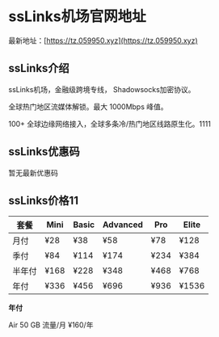 # ssLinks机场官网地址

最新地址：[https://tz.059950.xyz](https://tz.059950.xyz)

## ssLinks介绍

ssLinks机场，金融级跨境专线， Shadowsocks加密协议。

全球热门地区流媒体解锁。最大 1000Mbps 峰值。

100+ 全球边缘网络接入，全球多条冷/热门地区线路原生化。1111

## ssLinks优惠码

暂无最新优惠码

## ssLinks价格11

|套餐|Mini|Basic|Advanced|Pro|Elite|
|----|----|----|----|----|----|
|月付|¥28|¥38|¥58|¥78|¥128|
|季付|¥84|¥114|¥174|¥234|¥384|
|半年付|¥168|¥228|¥348|¥468|¥768|
|年付|¥336|¥456|¥696|¥936|¥1536|

**年付**

Air 50 GB 流量/月 ¥160/年




